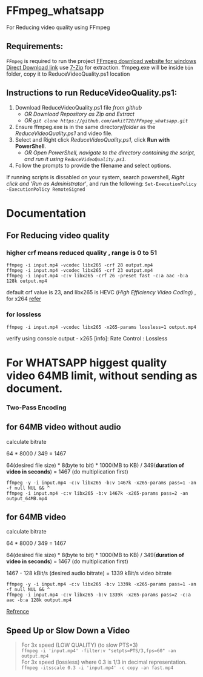 # FFmpeg_whatsapp
For Reducing video quality using FFmpeg


## Requirements:
<!--  -->
```FFmpeg``` is required to run the project <!--  -->
[FFmpeg download website for windows](https://www.gyan.dev/ffmpeg/builds/#release-builds)      
[Direct Download link](https://www.gyan.dev/ffmpeg/builds/ffmpeg-release-full.7z) use [7-Zip](https://www.7-zip.org/) for extraction.
ffmpeg.exe will be inside ```bin``` folder, copy it to ReduceVideoQuality.ps1 location
## Instructions to run ReduceVideoQuality.ps1:
1. Download ReduceVideoQuality.ps1 file *from github*
    - *OR  Download Repository as Zip and Extract*
    - *OR ```git clone https://github.com/ankitT20/FFmpeg_whatsapp.git```*
2. Ensure ffmpeg.exe is in the same directory/*folder* as the *ReduceVideoQuality.ps1* and video file.
3. Select and Right click *ReduceVideoQuality.ps1*, click **Run with PowerShell**.
    - *OR Open PowerShell, navigate to the directory containing the script, and run it using ```ReduceVideoQuality.ps1```.*
4. Follow the prompts to provide the filename and select options.

If running scripts is dissabled on your system, search powershell, *Right click and 'Run as Administrator'*, and run the following:<!-- To view all policy: ```Get-ExecutionPolicy -List``` -->
```Set-ExecutionPolicy -ExecutionPolicy RemoteSigned```
<!-- After work is completed: ```Set-ExecutionPolicy -ExecutionPolicy Undefined``` -->

# Documentation
## For Reducing video quality
### higher crf means reduced quality , range is 0 to 51
```
ffmpeg -i input.mp4 -vcodec libx265 -crf 28 output.mp4
ffmpeg -i input.mp4 -vcodec libx265 -crf 23 output.mp4
ffmpeg -i input.mp4 -c:v libx265 -crf 26 -preset fast -c:a aac -b:a 128k output.mp4
```
default crf value is 23, and libx265 is HEVC (*High Efficiency Video Coding*) , for x264 [refer](https://unix.stackexchange.com/questions/28803/how-can-i-reduce-a-videos-size-with-ffmpeg)

### for lossless
```
ffmpeg -i input.mp4 -vcodec libx265 -x265-params lossless=1 output.mp4
```
verify using console output - x265 [info]: Rate Control                        : Lossless


# For WHATSAPP higgest quality video 64MB limit, without sending as document.
### Two-Pass Encoding
##    for 64MB video without audio
calculate bitrate

64 * 8000 / 349 = 1467

64(desired file size) * 8(byte to bit) * 1000(MB to KB) / 349(**duration of video in seconds**) = 1467 (do multiplication first)
```
ffmpeg -y -i input.mp4 -c:v libx265 -b:v 1467k -x265-params pass=1 -an -f null NUL && ^
ffmpeg -i input.mp4 -c:v libx265 -b:v 1467k -x265-params pass=2 -an output_64MB.mp4
```

##    for 64MB video
calculate bitrate

64 * 8000 / 349 = 1467

64(desired file size) * 8(byte to bit) * 1000(MB to KB) / 349(**duration of video in seconds**) = 1467 (do multiplication first)

1467 - 128 kBit/s (desired audio bitrate) = 1339 kBit/s video bitrate
```
ffmpeg -y -i input.mp4 -c:v libx265 -b:v 1339k -x265-params pass=1 -an -f null NUL && ^
ffmpeg -i input.mp4 -c:v libx265 -b:v 1339k -x265-params pass=2 -c:a aac -b:a 128k output.mp4
```

[Refrence](https://trac.ffmpeg.org/wiki/Encode/H.265#Ratecontrolmodes)

## Speed Up or Slow Down a Video  
> For 3x speed (LOW QUALITY) (to slow PTS*3)  
```ffmpeg -i 'input.mp4' -filter:v "setpts=PTS/3,fps=60" -an output.mp4```  
> For 3x speed (lossless) where 0.3 is 1/3 in decimal representation.  
```ffmpeg -itsscale 0.3 -i 'input.mp4' -c copy -an fast.mp4```  